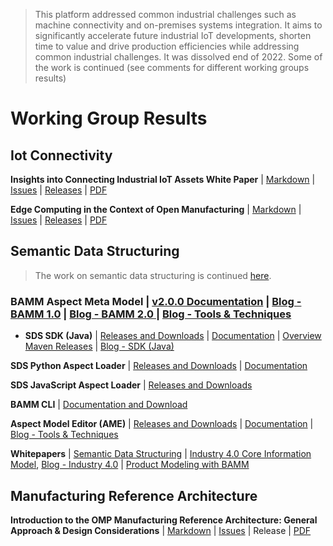  > This platform addressed common industrial challenges such as machine connectivity and on-premises systems integration. It aims to significantly accelerate future industrial IoT developments, shorten time to value and drive production efficiencies while addressing common industrial challenges. It was dissolved end of 2022. Some of the work is continued (see comments for different working groups results)
 
# Working Group Results
## Iot Connectivity

**Insights into Connecting Industrial IoT Assets White Paper**  | [Markdown](https://github.com/OpenManufacturingPlatform/iotcon-connectivity-handbook/tree/publication/White_Paper/01_Insights_Into_Connecting_Industrial_IoT_Assets) | [Issues](https://github.com/OpenManufacturingPlatform/iot_connectivity_public/issues) | [Releases](https://github.com/OpenManufacturingPlatform/iot_connectivity_public/tree/IIoT_Connectivity_Whitepaper) | [PDF](https://open-manufacturing.org/wp-content/uploads/sites/101/2020/12/OMP-IIoT-Connectivity-White-Paper-20201207.pdf)

 **Edge Computing in the Context of Open Manufacturing** | [Markdown](https://github.com/OpenManufacturingPlatform/iotcon-connectivity-handbook/tree/publication/White_Paper/02_Edge_Computing_in_the_Context_of_Open_Manufacturing) | [Issues](https://github.com/OpenManufacturingPlatform/iot_connectivity_public/issues) | [Releases](https://github.com/OpenManufacturingPlatform/iotcon-connectivity-handbook/releases) | [PDF](https://open-manufacturing.org/wp-content/uploads/sites/101/2021/07/OMP-IIoT-Connectivity-Edge-Computing-20210701.pdf)
 
## Semantic Data Structuring
> The work on semantic data structuring is continued [here](https://github.com/eclipse-esmf).

### BAMM Aspect Meta Model | [v2.0.0 Documentation](https://openmanufacturingplatform.github.io/sds-documentation/bamm-specification/v2.0.0/index.html) | [Blog - BAMM 1.0](sds_blog_intro_BAMM.md) | [Blog - BAMM 2.0 ](sds_blog_BAMM_2_0.md) | [Blog - Tools & Techniques](sds_blog_tools_techniques.md)
 * **SDS SDK (Java)** | [Releases and Downloads](https://github.com/OpenManufacturingPlatform/sds-sdk/releases) | [Documentation](https://openmanufacturingplatform.github.io/sds-documentation/sds-developer-guide/index.html) | [Overview Maven Releases](https://mvnrepository.com/artifact/io.openmanufacturing) | [Blog - SDK (Java)](sds_blog_BAMM_SDK.md)
 
 **SDS Python Aspect Loader** | [Releases and Downloads](https://github.com/OpenManufacturingPlatform/sds-sdk-py-aspect-model-loader/releases) | [Documentation](https://openmanufacturingplatform.github.io/sds-documentation/python-sdk-guide/index.html)
 
 **SDS JavaScript Aspect Loader** | [Releases and Downloads](https://github.com/OpenManufacturingPlatform/sds-sdk-js-aspect-model-loader/releases)
 
 **BAMM CLI** | [Documentation and Download](https://openmanufacturingplatform.github.io/sds-documentation/sds-developer-guide/tooling-guide/bamm-cli.html)
 
 **Aspect Model Editor (AME)** | <a href="https://github.com/OpenManufacturingPlatform/sds-aspect-model-editor/releases" target="_target"> Releases and Downloads</a> | <a href="https://openmanufacturingplatform.github.io/sds-documentation/ame-guide/4.0.0/introduction.html" target="_target">Documentation</a> | [Blog - Tools & Techniques](sds_blog_tools_techniques.md)

**Whitepapers** | [Semantic Data Structuring](https://github.com/OpenManufacturingPlatform/openmanufacturingplatform.github.io/raw/master/docs/sds/OMP-Semantic-Data-Structuring-Whitepaper.pdf) | [Industry 4.0 Core Information Model](https://github.com/OpenManufacturingPlatform/openmanufacturingplatform.github.io/raw/master/docs/sds/OMP-SDS-Whitepaper_I4.0_Core_Information_Model.pdf), [Blog - Industry 4.0](sds_blog_Industry_4_0.md) | [Product Modeling with BAMM](https://github.com/OpenManufacturingPlatform/openmanufacturingplatform.github.io/raw/master/docs/sds/OMP-SDS-Product-Modeling-Whitepaper.pdf)
 
## Manufacturing Reference Architecture
 
 **Introduction to the OMP Manufacturing Reference Architecture: General Approach & Design Considerations** | [Markdown](https://github.com/OpenManufacturingPlatform/MRA-Architectural-Considerations/blob/publication/Whitepaper/01_Introduction_to_the_OMP_Manufacturing_Reference_Architecture/00_Acknowledgements_and_TOC.md) | [Issues](https://github.com/OpenManufacturingPlatform/MRA-Architectural-Considerations/issues) | Release | [PDF](https://open-manufacturing.org/wp-content/uploads/sites/101/2021/05/OMP_Reference_Architecture_Whitepaper-17-May-21.pdf)
